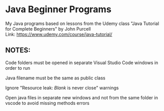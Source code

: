 # Java Beginner Programs
 My Java programs based on lessons from the Udemy class "Java Tutorial for Complete Beginners" by John Purcell  
 Link: https://www.udemy.com/course/java-tutorial/


## NOTES:

Code folders must be opened in separate Visual Studio Code windows in order to run

Java filename must be the same as public class

Ignore "Resource leak: _Blank_ is never close" warnings

Open java files in separate new windows and not from the same folder in vscode to avoid missing methods errors
